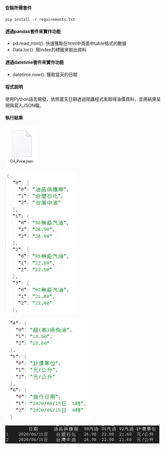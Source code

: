 #### 安裝所需套件
`pip install -r requirements.txt`

#### 透過pandas套件來實作功能
- pd.read_html(): 快速獲取在html中頁面中table格式的數據
- Data.loc(): 用index的標籤來取出資料

#### 透過datetime套件來實作功能
- datetime.now(): 獲取當天的日期

#### 程式說明
使用Python語言開發，依照當天日期透過爬蟲程式來取得油價資料，並將結果呈現與寫入JSON檔。

#### 執行結果
![image](img/img1.PNG)

![image](img/img2.PNG)

![image](img/img3.PNG)

![image](img/img4.PNG)



